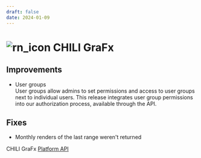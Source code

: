 ```yaml
---
draft: false
date: 2024-01-09
---
```


# ![rn_icon](https://chilipublishdocs.imgix.net/logos/CHILI_LOGOS_OK-04.svg) CHILI GraFx

<!-- more -->

## Improvements

- User groups  
User groups allow admins to set permissions and access to user groups next to individual users. This release integrates user group permissions into our authorization process, available through the API.

## Fixes

- Monthly renders of the last range weren't returned

CHILI GraFx [Platform API](https://api.chiligrafx.com/swagger/index.html)